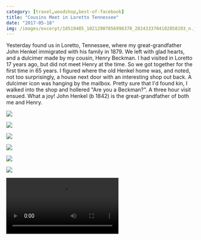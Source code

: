 ```yaml
---
category: [travel,woodshop,best-of-facebook]
title: "Cousins Meet in Loretto Tennessee"
date: "2017-05-18"
img: /images/excerpt/18519485_10212907856998370_2024333704102858193_n.jpg
---
```


Yesterday found us in Loretto, Tennessee, where my great-grandfather John Henkel immigrated with his family in 1879. We left with glad hearts, and a dulcimer made by my cousin, Henry Beckman. I had visited in Loretto 17 years ago, but did not meet Henry at the time. So we got together for the first time in 65 years. I figured where the old Henkel home was, and noted, not too surprisingly, a house next door with an interesting shop out back. A dulcimer icon was hanging by the mailbox. Pretty sure that I'd found kin, I walked into the shop and hollered "Are you a Beckman?". A three hour visit ensued. What a joy! John Henkel (b 1842) is the great-grandfather of both me and Henry.

![](/images/18555870_10212907855598335_2457459716337887801_n.jpg)


![](/images/18519485_10212907856998370_2024333704102858193_n.jpg)

![](/images/18527700_10212907856318353_9170307952164370370_n.jpg)

![](/images/18527968_10212907855118323_7220946083493689363_n.jpg)

![](/images/18556417_10212907854838316_4259073468429746275_n.jpg)

![](/images/18519639_10212907854238301_3874024245669948934_n.jpg)

<video controls src="/video/18604974_1845673482424225_5485286326393634816_n.mp4"></video>
